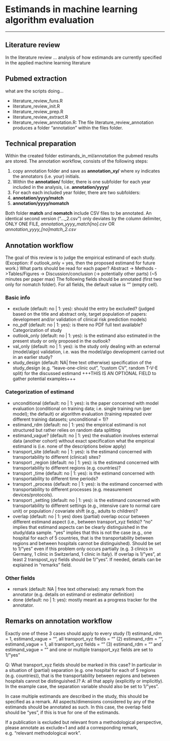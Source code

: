 # Estimands in machine learning algorithm evaluation

------------------------------------------------------------------------

## Literature review

In the literature review … analysis of how estimands are currently
specified in the applied machine learning literature

## Pubmed extraction

what are the scripts doing…

-   literature\_review\_funs.R
-   literature\_review\_init.R
-   literature\_review\_prep.R
-   literature\_review\_extract.R
-   literature\_review\_annotation.R: The file
    literature\_review\_annotation produces a folder “annotation” within
    the files folder.

## Technical preparation

Within the created folder estimands\_in\_ml/annotation the pubmed
results are stored. The annotation workflow, consists of the following
steps:

1.  copy annotation folder and save as **annotation\_xy/** where xy
    indicates the annotators (i.e. your) initials.
2.  Within the **annotation/** folder, there is one subfolder for each
    year included in the analysis, i.e. **annotation/yyyy/**
3.  For each each included year folder, there are two subfolders:
4.  **annotation/yyyy/match**
5.  **annotation/yyyy/nomatch**

Both folder **match** and **nomatch** include CSV files to be annotated.
An identical second version (“…\_2.csv”) only deviates by the column
delimiter, ONLY ONE FILE, *annotation\_yyyy\_match\[no\].csv* OR
*annotation\_yyyy\_\[no\]match\_2.csv*

## Annotation workflow

The goal of this review is to judge the empirical estimand of each
study. (Exception: if outlook\_only = yes, then the proposed estimand
for future work.) What parts should be read for each paper? Abstract
-&gt; Methods -&gt;Tables/Figures -&gt; Discussion/conclusion (-&gt;
potentially other parts) (~5 minutes per paper max) The following fields
should be annotated (first two only for nomatch folder). For all fields,
the default value is “” (empty cell).

### Basic info

-   exclude (default: no | 1: yes): should the entry be excluded?
    (judged based on the title and abstract only, target population of
    papers: development and/or validation of clinical risk prediction
    models)
-   no\_pdf (default: no | 1: yes): is there no PDF full text available?
    Categorization of study
-   outlook\_only (default: no | 1: yes): is the estimand also estimated
    in the present study or only proposed in the outlook?
-   val\_only (default: no | 1: yes): is the study only dealing with an
    external (model/algo) validation, i.e. was the model/algo
    development carried out in an earlier study?
-   study\_design (default: NA| free text otherwise) specification of
    the study\_design (e.g. “leave-one-clinic out”, “custom CV”, random
    T-V-E split) for the discussed estimand +++THIS IS AN OPTIONAL FIELD
    to gather potential examples+++

### Categorization of estimand

-   unconditional (default: no | 1: yes): is the paper concerned with
    model evaluation (conditional on training data; i.e. single training
    run (per model); the default) or algorithm evaluation (training
    repeated over different training datasets; unconditional = 1)?
-   estimand\_rdm (default: no | 1: yes) the empirical estimand is not
    structured but rather relies on random data splitting
-   estimand\_vague? (default: no | 1: yes) the evaluation involves
    external data (another cohort) without exact specification what the
    empirical estimand is (i.e. none of the descriptions below apply)
-   transport\_site (default: no | 1: yes): is the estimand concerned
    with transportability to different (clinical) sites?
-   transport \_region (default: no | 1: yes): is the estimand concerned
    with transportability to different regions (e.g. countries)?
-   transport \_time (default: no | 1: yes): is the estimand concerned
    with transportability to different time periods?
-   transport \_process (default: no | 1: yes): is the estimand
    concerned with transportability to different processes
    (e.g. measurement devices/protocols).
-   transport \_setting (default: no | 1: yes): is the estimand
    concerned with transportability to different settings (e.g.,
    intensive care to normal care unit) or population / covariate shift
    (e.g., adults to children)?
-   overlap (default: no | 1: yes) does (partial) overlap occur between
    different estimand aspect (i.e., between transport\_xyz fields)?
    “no” implies that estimand aspects can be clearly distinguished in
    the study/data sample. “yes” implies that this is not the case
    (e.g., one hospital for each of 5 countries, that is the
    transportability between regions and between hospitals cannot be
    distinguished). Should be set to 1/“yes” even if this problem only
    occurs partially (e.g. 3 clinics in Germany, 1 clinic in
    Switzerland, 1 clinic in Italy). If overlap is 1/”yes”, at least 2
    transpost\_xyz fields should be 1/”yes”. If needed, details can be
    explained in “remarks” field.

### Other fields

-   remark (default: NA | free text otherwise): any remark from the
    annotator (e.g. details on estimand or estimator definition)
-   done (default: no | 1: yes): mostly meant as a progress tracker for
    the annotator.

## Remarks on annotation workflow

Exactly one of these 3 cases should apply to every study (1)
estimand\_rdm = 1, estimand\_vague = “”, all transport\_xyz fields = “”
(2) estimand\_rdm = “”, estimand\_vague = 1, all transport\_xyz fields =
“” (3) estimand\_rdm = “” and estimand\_vague = “” and one or multiple
transport\_xyz fields are set to 1/”yes”

Q: What transport\_xyz fields should be marked in this case? In
particular in a situation of (partial) separation (e.g. one hospital for
each of 5 regions (e.g. countries)), that is the transportability
between regions and between hospitals cannot be distinguished.)? A: all
that apply (explicitly or implicitly). In the example case, the
separation variable should also be set to 1/”yes”.

In case multiple estimands are described in the study, this should be
specified as a remark. All aspects/dimensions considered by any of the
estimands should be annotated as such. In this case, the overlap field
should be “yes”, if this is true for one of the estimands.

If a publication is excluded but relevant from a methodological
perspective, please annotate as exclude=1 and add a corresponding
remark, e.g. “relevant methodological work”.
